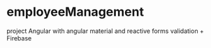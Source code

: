 # employeeManagement
project Angular with angular material and reactive forms validation + Firebase 
